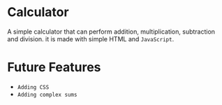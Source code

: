 # Calculator
A simple calculator that can perform addition, multiplication, subtraction and division. it is made with simple HTML and `JavaScript`.


# Future Features
- `Adding CSS`
- `Adding complex sums`


